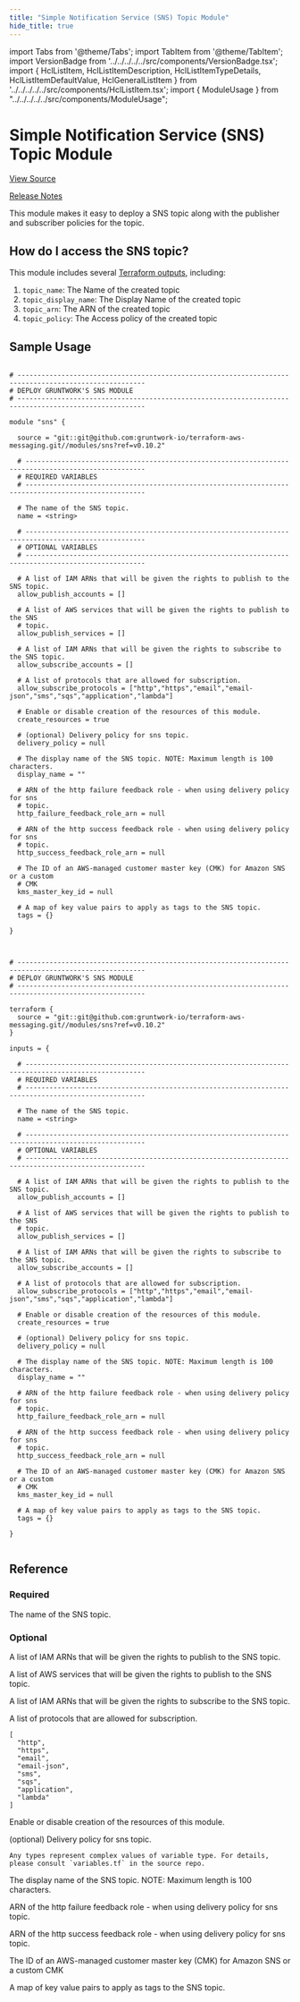 ```yaml
---
title: "Simple Notification Service (SNS) Topic Module"
hide_title: true
---
```


import Tabs from '@theme/Tabs';
import TabItem from '@theme/TabItem';
import VersionBadge from '../../../../../src/components/VersionBadge.tsx';
import { HclListItem, HclListItemDescription, HclListItemTypeDetails, HclListItemDefaultValue, HclGeneralListItem } from '../../../../../src/components/HclListItem.tsx';
import { ModuleUsage } from "../../../../../src/components/ModuleUsage";

<VersionBadge repoTitle="AWS Messaging" version="0.10.2" lastModifiedVersion="0.10.2"/>

# Simple Notification Service (SNS) Topic Module

<a href="https://github.com/gruntwork-io/terraform-aws-messaging/tree/main/modules/sns" className="link-button" title="View the source code for this module in GitHub.">View Source</a>

<a href="https://github.com/gruntwork-io/terraform-aws-messaging/releases/tag/v0.10.2" className="link-button" title="Release notes for only versions which impacted this module.">Release Notes</a>

This module makes it easy to deploy a SNS topic along with the publisher and subscriber policies for the topic.

## How do I access the SNS topic?

This module includes several [Terraform outputs](https://www.terraform.io/intro/getting-started/outputs.html),
including:

1.  `topic_name`: The Name of the created topic
2.  `topic_display_name`: The Display Name of the created topic
3.  `topic_arn`: The ARN of the created topic
4.  `topic_policy`: The Access policy of the created topic

## Sample Usage

<Tabs>
<TabItem value="terraform" label="Terraform" default>

```hcl title="main.tf"

# ------------------------------------------------------------------------------------------------------
# DEPLOY GRUNTWORK'S SNS MODULE
# ------------------------------------------------------------------------------------------------------

module "sns" {

  source = "git::git@github.com:gruntwork-io/terraform-aws-messaging.git//modules/sns?ref=v0.10.2"

  # ----------------------------------------------------------------------------------------------------
  # REQUIRED VARIABLES
  # ----------------------------------------------------------------------------------------------------

  # The name of the SNS topic.
  name = <string>

  # ----------------------------------------------------------------------------------------------------
  # OPTIONAL VARIABLES
  # ----------------------------------------------------------------------------------------------------

  # A list of IAM ARNs that will be given the rights to publish to the SNS topic.
  allow_publish_accounts = []

  # A list of AWS services that will be given the rights to publish to the SNS
  # topic.
  allow_publish_services = []

  # A list of IAM ARNs that will be given the rights to subscribe to the SNS topic.
  allow_subscribe_accounts = []

  # A list of protocols that are allowed for subscription.
  allow_subscribe_protocols = ["http","https","email","email-json","sms","sqs","application","lambda"]

  # Enable or disable creation of the resources of this module.
  create_resources = true

  # (optional) Delivery policy for sns topic.
  delivery_policy = null

  # The display name of the SNS topic. NOTE: Maximum length is 100 characters.
  display_name = ""

  # ARN of the http failure feedback role - when using delivery policy for sns
  # topic.
  http_failure_feedback_role_arn = null

  # ARN of the http success feedback role - when using delivery policy for sns
  # topic.
  http_success_feedback_role_arn = null

  # The ID of an AWS-managed customer master key (CMK) for Amazon SNS or a custom
  # CMK
  kms_master_key_id = null

  # A map of key value pairs to apply as tags to the SNS topic.
  tags = {}

}


```

</TabItem>
<TabItem value="terragrunt" label="Terragrunt" default>

```hcl title="terragrunt.hcl"

# ------------------------------------------------------------------------------------------------------
# DEPLOY GRUNTWORK'S SNS MODULE
# ------------------------------------------------------------------------------------------------------

terraform {
  source = "git::git@github.com:gruntwork-io/terraform-aws-messaging.git//modules/sns?ref=v0.10.2"
}

inputs = {

  # ----------------------------------------------------------------------------------------------------
  # REQUIRED VARIABLES
  # ----------------------------------------------------------------------------------------------------

  # The name of the SNS topic.
  name = <string>

  # ----------------------------------------------------------------------------------------------------
  # OPTIONAL VARIABLES
  # ----------------------------------------------------------------------------------------------------

  # A list of IAM ARNs that will be given the rights to publish to the SNS topic.
  allow_publish_accounts = []

  # A list of AWS services that will be given the rights to publish to the SNS
  # topic.
  allow_publish_services = []

  # A list of IAM ARNs that will be given the rights to subscribe to the SNS topic.
  allow_subscribe_accounts = []

  # A list of protocols that are allowed for subscription.
  allow_subscribe_protocols = ["http","https","email","email-json","sms","sqs","application","lambda"]

  # Enable or disable creation of the resources of this module.
  create_resources = true

  # (optional) Delivery policy for sns topic.
  delivery_policy = null

  # The display name of the SNS topic. NOTE: Maximum length is 100 characters.
  display_name = ""

  # ARN of the http failure feedback role - when using delivery policy for sns
  # topic.
  http_failure_feedback_role_arn = null

  # ARN of the http success feedback role - when using delivery policy for sns
  # topic.
  http_success_feedback_role_arn = null

  # The ID of an AWS-managed customer master key (CMK) for Amazon SNS or a custom
  # CMK
  kms_master_key_id = null

  # A map of key value pairs to apply as tags to the SNS topic.
  tags = {}

}


```

</TabItem>
</Tabs>




## Reference

<Tabs>
<TabItem value="inputs" label="Inputs" default>

### Required

<HclListItem name="name" requirement="required" type="string">
<HclListItemDescription>

The name of the SNS topic.

</HclListItemDescription>
</HclListItem>

### Optional

<HclListItem name="allow_publish_accounts" requirement="optional" type="list(string)">
<HclListItemDescription>

A list of IAM ARNs that will be given the rights to publish to the SNS topic.

</HclListItemDescription>
<HclListItemDefaultValue defaultValue="[]"/>
</HclListItem>

<HclListItem name="allow_publish_services" requirement="optional" type="list(string)">
<HclListItemDescription>

A list of AWS services that will be given the rights to publish to the SNS topic.

</HclListItemDescription>
<HclListItemDefaultValue defaultValue="[]"/>
</HclListItem>

<HclListItem name="allow_subscribe_accounts" requirement="optional" type="list(string)">
<HclListItemDescription>

A list of IAM ARNs that will be given the rights to subscribe to the SNS topic.

</HclListItemDescription>
<HclListItemDefaultValue defaultValue="[]"/>
</HclListItem>

<HclListItem name="allow_subscribe_protocols" requirement="optional" type="list(string)">
<HclListItemDescription>

A list of protocols that are allowed for subscription.

</HclListItemDescription>
<HclListItemDefaultValue>

```hcl
[
  "http",
  "https",
  "email",
  "email-json",
  "sms",
  "sqs",
  "application",
  "lambda"
]
```

</HclListItemDefaultValue>
</HclListItem>

<HclListItem name="create_resources" requirement="optional" type="bool">
<HclListItemDescription>

Enable or disable creation of the resources of this module.

</HclListItemDescription>
<HclListItemDefaultValue defaultValue="true"/>
</HclListItem>

<HclListItem name="delivery_policy" requirement="optional" type="any">
<HclListItemDescription>

(optional) Delivery policy for sns topic.

</HclListItemDescription>
<HclListItemTypeDetails>

```hcl
Any types represent complex values of variable type. For details, please consult `variables.tf` in the source repo.
```

</HclListItemTypeDetails>
<HclListItemDefaultValue defaultValue="null"/>
</HclListItem>

<HclListItem name="display_name" requirement="optional" type="string">
<HclListItemDescription>

The display name of the SNS topic. NOTE: Maximum length is 100 characters.

</HclListItemDescription>
<HclListItemDefaultValue defaultValue="&quot;&quot;"/>
</HclListItem>

<HclListItem name="http_failure_feedback_role_arn" requirement="optional" type="string">
<HclListItemDescription>

ARN of the http failure feedback role - when using delivery policy for sns topic.

</HclListItemDescription>
<HclListItemDefaultValue defaultValue="null"/>
</HclListItem>

<HclListItem name="http_success_feedback_role_arn" requirement="optional" type="string">
<HclListItemDescription>

ARN of the http success feedback role - when using delivery policy for sns topic.

</HclListItemDescription>
<HclListItemDefaultValue defaultValue="null"/>
</HclListItem>

<HclListItem name="kms_master_key_id" requirement="optional" type="string">
<HclListItemDescription>

The ID of an AWS-managed customer master key (CMK) for Amazon SNS or a custom CMK

</HclListItemDescription>
<HclListItemDefaultValue defaultValue="null"/>
</HclListItem>

<HclListItem name="tags" requirement="optional" type="map(string)">
<HclListItemDescription>

A map of key value pairs to apply as tags to the SNS topic.

</HclListItemDescription>
<HclListItemDefaultValue defaultValue="{}"/>
</HclListItem>

</TabItem>
<TabItem value="outputs" label="Outputs">

<HclListItem name="topic_arn">
</HclListItem>

<HclListItem name="topic_display_name">
</HclListItem>

<HclListItem name="topic_name">
</HclListItem>

<HclListItem name="topic_policy">
</HclListItem>

</TabItem>
</Tabs>


<!-- ##DOCS-SOURCER-START
{
  "originalSources": [
    "https://github.com/gruntwork-io/terraform-aws-messaging/tree/main/modules/sns/readme.md",
    "https://github.com/gruntwork-io/terraform-aws-messaging/tree/main/modules/sns/variables.tf",
    "https://github.com/gruntwork-io/terraform-aws-messaging/tree/main/modules/sns/outputs.tf"
  ],
  "sourcePlugin": "module-catalog-api",
  "hash": "9bf0b27a62e90f6b6ec9c5741bb406ea"
}
##DOCS-SOURCER-END -->
